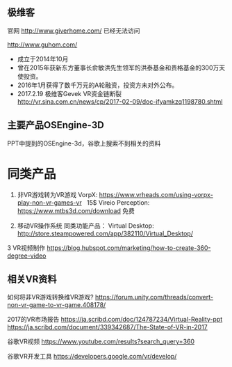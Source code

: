 ## 极维客

官网 http://www.giverhome.com/ 已经无法访问

http://www.guhom.com/

* 成立于2014年10月
* 曾在2015年获新东方董事长俞敏洪先生领军的洪泰基金和贵格基金的300万天使投资。
* 2016年1月获得了数千万元的A轮融资，投资方未对外公布。
* 2017.2.19 极维客Gevek VR资金链断裂
http://vr.sina.com.cn/news/cp/2017-02-09/doc-ifyamkzq1198780.shtml

## 主要产品OSEngine-3D
PPT中提到的OSEngine-3d，谷歌上搜索不到相关的资料

# 同类产品
1. 非VR游戏转为VR游戏
VorpX: https://www.vrheads.com/using-vorpx-play-non-vr-games-vr   15$
Vireio Perception: https://www.mtbs3d.com/download 免费

2. 移动VR操作系统
同类功能产品：
Virtual Desktop: http://store.steampowered.com/app/382110/Virtual_Desktop/

3 VR视频制作
https://blog.hubspot.com/marketing/how-to-create-360-degree-video

## 相关VR资料
如何将非VR游戏转换维VR游戏?
https://forum.unity.com/threads/convert-non-vr-game-to-vr-game.408178/

2017的VR市场报告
https://ja.scribd.com/doc/124787234/Virtual-Reality-ppt
https://ja.scribd.com/document/339342687/The-State-of-VR-in-2017

谷歌VR视频
https://www.youtube.com/results?search_query=360

谷歌VR开发工具
https://developers.google.com/vr/develop/

